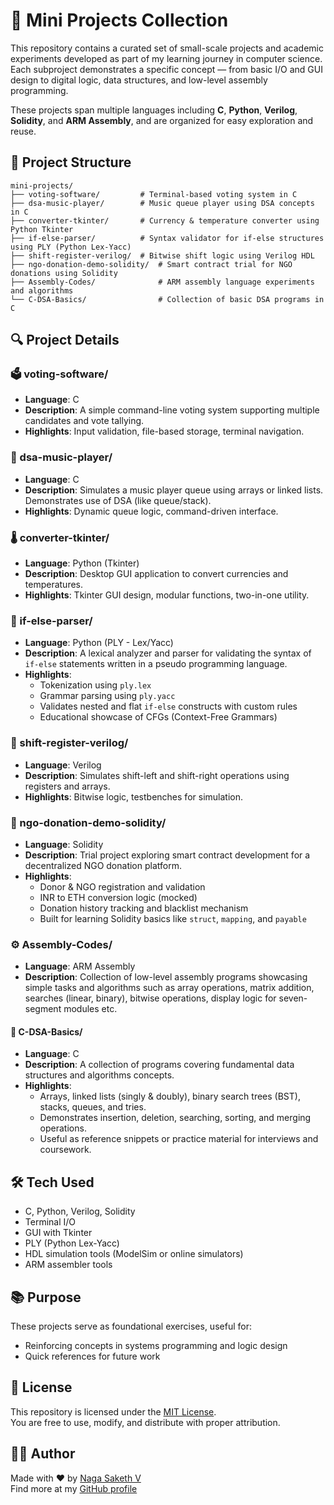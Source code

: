 # 🧩 Mini Projects Collection

This repository contains a curated set of small-scale projects and academic experiments developed as part of my learning journey in computer science. Each subproject demonstrates a specific concept — from basic I/O and GUI design to digital logic, data structures, and low-level assembly programming.

These projects span multiple languages including **C**, **Python**, **Verilog**, **Solidity**, and **ARM Assembly**, and are organized for easy exploration and reuse.

## 📁 Project Structure

```
mini-projects/
├── voting-software/         # Terminal-based voting system in C
├── dsa-music-player/        # Music queue player using DSA concepts in C
├── converter-tkinter/       # Currency & temperature converter using Python Tkinter
├── if-else-parser/          # Syntax validator for if-else structures using PLY (Python Lex-Yacc)
├── shift-register-verilog/  # Bitwise shift logic using Verilog HDL
├── ngo-donation-demo-solidity/  # Smart contract trial for NGO donations using Solidity
├── Assembly-Codes/              # ARM assembly language experiments and algorithms
└── C-DSA-Basics/                # Collection of basic DSA programs in C
```

## 🔍 Project Details

### 🗳️ voting-software/
- **Language**: C
- **Description**: A simple command-line voting system supporting multiple candidates and vote tallying.
- **Highlights**: Input validation, file-based storage, terminal navigation.

### 🎵 dsa-music-player/
- **Language**: C
- **Description**: Simulates a music player queue using arrays or linked lists. Demonstrates use of DSA (like queue/stack).
- **Highlights**: Dynamic queue logic, command-driven interface.

### 🌡️ converter-tkinter/
- **Language**: Python (Tkinter)
- **Description**: Desktop GUI application to convert currencies and temperatures.
- **Highlights**: Tkinter GUI design, modular functions, two-in-one utility.

### 🧠 if-else-parser/
- **Language**: Python (PLY - Lex/Yacc)  
- **Description**: A lexical analyzer and parser for validating the syntax of `if-else` statements written in a pseudo programming language.  
- **Highlights**:  
  - Tokenization using `ply.lex`  
  - Grammar parsing using `ply.yacc`  
  - Validates nested and flat `if-else` constructs with custom rules  
  - Educational showcase of CFGs (Context-Free Grammars)

### 🔁 shift-register-verilog/
- **Language**: Verilog
- **Description**: Simulates shift-left and shift-right operations using registers and arrays.
- **Highlights**: Bitwise logic, testbenches for simulation.

### 🧪 ngo-donation-demo-solidity/
- **Language**: Solidity
- **Description**: Trial project exploring smart contract development for a decentralized NGO donation platform.
- **Highlights**:
  - Donor & NGO registration and validation
  - INR to ETH conversion logic (mocked)
  - Donation history tracking and blacklist mechanism
  - Built for learning Solidity basics like `struct`, `mapping`, and `payable`

### ⚙️ Assembly-Codes/
- **Language**: ARM Assembly
- **Description**: Collection of low-level assembly programs showcasing simple tasks and algorithms such as array operations, matrix addition, searches (linear, binary), bitwise operations, display logic for seven-segment modules etc.

#### 📄 C-DSA-Basics/
- **Language**: C
- **Description**: A collection of programs covering fundamental data structures and algorithms concepts.
- **Highlights**:
  - Arrays, linked lists (singly & doubly), binary search trees (BST), stacks, queues, and tries.
  - Demonstrates insertion, deletion, searching, sorting, and merging operations.
  - Useful as reference snippets or practice material for interviews and coursework.
  

## 🛠️ Tech Used

- C, Python, Verilog, Solidity
- Terminal I/O
- GUI with Tkinter
- PLY (Python Lex-Yacc)
- HDL simulation tools (ModelSim or online simulators)
- ARM assembler tools

## 📚 Purpose

These projects serve as foundational exercises, useful for:
- Reinforcing concepts in systems programming and logic design
- Quick references for future work

## 📄 License

This repository is licensed under the [MIT License](LICENSE).  
You are free to use, modify, and distribute with proper attribution.

## 🙋‍♂️ Author

Made with ❤️ by [Naga Saketh V](https://github.com/SAKETHVUNKA)  
Find more at my [GitHub profile](https://github.com/SAKETHVUNKA)